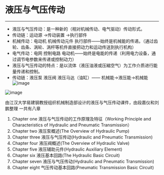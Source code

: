 # 液压与气压传动
---
- 液压与气压传动：是一种新的（相对机械传动、电气驱动）传动形式。
- 传动链：运动源 →传动装置 →执行部件
- 机械传动：电动机   机械传动元件   执行部件——始终是机械能的传递。（通过齿轮、齿条、涡轮、涡杆等机件直接把动力和运动传送到执行机构）
- 电气传动：电网   控制电路  电动机——始终是电能的传递（利用电力设备，通过调节电参数来传递或控制动力）
- 液压与气压传动的特点：是以流体（液压油液或压縮空气）为工作介质进行能量传递和控制。
- 传动链：液压泵  液压阀  液压马达（油缸）—— 机械能→液压能→机械能 
![image](https://user-images.githubusercontent.com/73328117/175797465-471b8766-a496-49f2-952d-6ccdb101ab65.png)

![image](https://user-images.githubusercontent.com/73328117/175797443-48e4b06c-c58e-429e-ae2b-4bd7e3a9001e.png)

由江汉大学易建钢教授组织机械制造部设计的液压与气压传动课件，由段嘉仪和刘鹏整理
一共有八章
1. Chapter one   液压与气压传动的工作原理及特征（Working Principle and Characteristics of Hydraulic and Pneumatic Transmission）
2. Chapter two   液压泵概述(The Overview of Hydraulic Pump)
3. Chapter three 液压与气压传动(Hydraulic and Pneumatic Transmission)
4. Chapter four  液压阀概述(The Overview of Hydraulic Valve)
5. Chapter five  液压辅助元件(Hydraulic Auxiliary Element)
6. Chapter six   液压基本回路(The Hydraulic Basic Circuit)
7. Chapter seven 液压与气压传动(Hydraulic and Pneumatic Transmission)
8. Chapter eight 气压传动基本回路(Pneumatic Transmission Basic Circuit)




